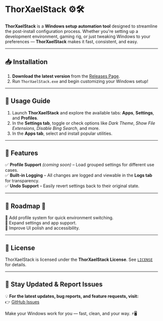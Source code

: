 # ThorXaelStack ⚙️🛠️

**ThorXaelStack** is a **Windows setup automation tool** designed to streamline the post-install configuration process. Whether you're setting up a development environment, gaming rig, or just tweaking Windows to your preferences — **ThorXaelStack** makes it fast, consistent, and easy.

---

## 📥 Installation

1. **Download the latest version** from the [Releases Page](https://github.com/ThorXael/ThorXaelStack/releases).  
2. Run `ThorXaelStack.exe` and begin customizing your Windows setup!

---

## 🧭 Usage Guide

1. Launch **ThorXaelStack** and explore the available tabs: **Apps**, **Settings**, and **Profiles**.  
2. In the **Settings tab**, toggle or check options like *Dark Theme*, *Show File Extensions*, *Disable Bing Search*, and more.  
3. In the **Apps tab**, select and install popular utilities.  

---

## 🌟 Features

✅ **Profile Support** *(coming soon)* – Load grouped settings for different use cases.  
✅ **Built-in Logging** – All changes are logged and viewable in the **Logs tab** for transparency.  
✅ **Undo Support** – Easily revert settings back to their original state.  

---

## 🔮 Roadmap 🚀

🔹 Add profile system for quick environment switching.  
🔹 Expand settings and app support.  
🔹 Improve UI polish and accessibility.  

---

## 📜 License

ThorXaelStack is licensed under the **ThorXaelStack License**. See [`LICENSE`](LICENSE) for details.

---

## 📢 Stay Updated & Report Issues

💡 **For the latest updates, bug reports, and feature requests, visit:**  
👉 [GitHub Issues](https://github.com/ThorXael/ThorXaelStack/issues)

Make your Windows work for you — fast, clean, and your way. ⚡🖥️
